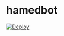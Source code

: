 # hamedbot

[![Deploy](https://www.herokucdn.com/deploy/button.svg)](https://heroku.com/deploy?template=https://github.com/Muhammedhashirm009/hamedbot)
